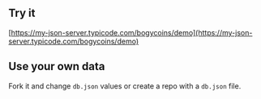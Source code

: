 ## Try it

[https://my-json-server.typicode.com/bogycoins/demo](https://my-json-server.typicode.com/bogycoins/demo)

## Use your own data

Fork it and change `db.json` values or create a repo with a `db.json` file.
